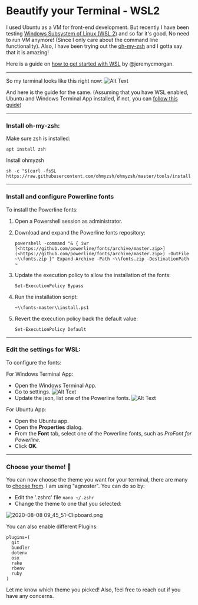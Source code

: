 # Beautify your Terminal - WSL2

I used Ubuntu as a VM for front-end development. But recently I have been testing [Windows Subsystem of Linux (WSL 2)](https://devblogs.microsoft.com/commandline/wsl-2-is-now-available-in-windows-insiders/) and so far it's good.
No need to run VM anymore! (Since I only care about the command line functionality).
Also, I have been trying out the [oh-my-zsh](https://github.com/ohmyzsh/ohmyzsh) and I gotta say that it is amazing!

Here is a guide on [how to get started with WSL](https://dev.to/pluralsight/getting-started-with-wsl-1abp) by @jeremycmorgan.
 
-------------------------------
So my terminal looks like this right now:
![Alt Text](https://dev-to-uploads.s3.amazonaws.com/i/724h6x5po0rgdjj1orqi.png)

And here is the guide for the same. (Assuming that you have WSL enabled, Ubuntu and Windows Terminal App installed, if not, you can [follow this guide](https://dev.to/pluralsight/getting-started-with-wsl-1abp))

-------------------------------
### Install oh-my-zsh:

Make sure zsh is installed:

```
apt install zsh

```
Install ohmyzsh

```
sh -c "$(curl -fsSL https://raw.githubusercontent.com/ohmyzsh/ohmyzsh/master/tools/install.sh)"

```
-----------------------------------------

### Install and configure Powerline fonts

To install the Powerline fonts:

1.  Open a Powershell session as administrator.

2.  Download and expand the Powerline fonts repository:

    `powershell -command "& { iwr [<https://github.com/powerline/fonts/archive/master.zip>](<https://github.com/powerline/fonts/archive/master.zip>) -OutFile ~\\fonts.zip }" Expand-Archive -Path ~\\fonts.zip -DestinationPath ~`

3.  Update the execution policy to allow the installation of the fonts:

    `Set-ExecutionPolicy Bypass`

4.  Run the installation script:

    `~\\fonts-master\\install.ps1`

5.  Revert the execution policy back the default value:

    `Set-ExecutionPolicy Default`

--------------------------
### Edit the settings for WSL:


To configure the fonts:

For Windows Terminal App:
- Open the Windows Terminal App.
- Go to settings.
![Alt Text](https://dev-to-uploads.s3.amazonaws.com/i/6uimsg314p7hlewldasy.png)
- Update the json, list one of the Powerline fonts.
![Alt Text](https://dev-to-uploads.s3.amazonaws.com/i/dh2hjdykwgdvxe7157kz.png)

For Ubuntu App:
- Open the Ubuntu app.
- Open the **Properties** dialog.
- From the **Font** tab, select one of the Powerline fonts, such as *ProFont for Powerline*.
- Click **OK**.

-------------------------
### Choose your theme! 🎨

You can now choose the theme you want for your terminal, there are many to [choose from](https://github.com/ohmyzsh/ohmyzsh/wiki/Themes). I am using "agnoster".
You can do so by: 
- Edit the '.zshrc' file
` nano ~/.zshr `
- Change the theme to one that you selected:

![2020-08-08 09_45_51-Clipboard.png](https://cdn.hashnode.com/res/hashnode/image/upload/v1596894365367/gtYCf1cvP.png)

You can also enable different Plugins:
```
plugins=(
  git
  bundler
  dotenv
  osx
  rake
  rbenv
  ruby
)
```
Let me know which theme you picked! Also, feel free to reach out if you have any concerns.
